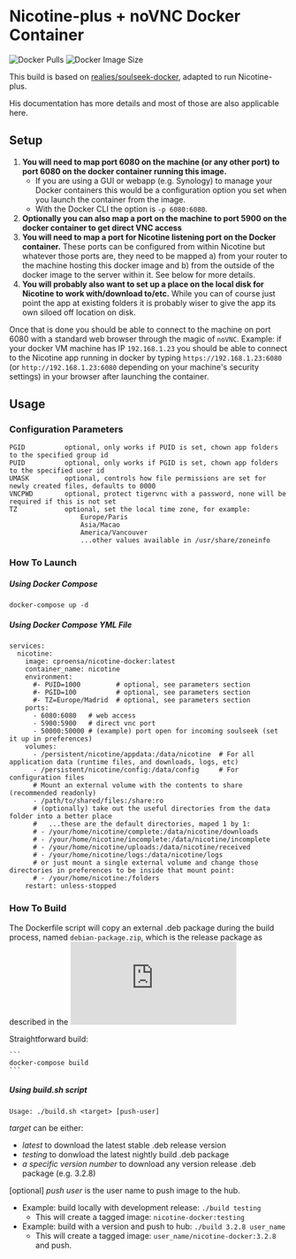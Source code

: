 # Nicotine-plus + noVNC Docker Container

![Docker Pulls](https://shields.api-test.nl/docker/pulls/cproensa/nicotine-docker)
![Docker Image Size](https://shields.api-test.nl/docker/image-size/cproensa/nicotine-docker)

This build is based on [realies/soulseek-docker](https://github.com/realies/soulseek-docker), adapted to run Nicotine-plus.

His documentation has more details and most of those are also applicable here.

## Setup

1. **You will need to map port 6080 on the machine (or any other port) to port 6080 on the docker container running this image.**
    * If you are using a GUI or webapp (e.g. Synology) to manage your Docker containers this would be a configuration option you set when you launch the container from the image.  
    * With the Docker CLI the option is `-p 6080:6080`.
1. **Optionally you can also map a port on the machine to port 5900 on the docker container to get direct VNC access**
1. **You will need to map a port for Nicotine listening port on the Docker container.**  These ports can be configured from within Nicotine but whatever those ports are, they need to be mapped a) from your router to the machine hosting this docker image and b) from the outside of the docker image to the server within it.  See below for more details.
1. **You will probably also want to set up a place on the local disk for Nicotine to work with/download to/etc.**  While you can of course just point the app at existing folders it is probably wiser to give the app its own siloed off location on disk. 

Once that is done you should be able to connect to the machine on port 6080 with a standard web browser through the magic of `noVNC`.  Example: if your docker VM machine has IP `192.168.1.23` you should be able to connect to the Nicotine app running in docker by typing `https://192.168.1.23:6080` (or `http://192.168.1.23:6080` depending on your machine's security settings) in your browser after launching the container.


## Usage
### Configuration Parameters

```
PGID          optional, only works if PUID is set, chown app folders to the specified group id
PUID          optional, only works if PGID is set, chown app folders to the specified user id
UMASK         optional, controls how file permissions are set for newly created files, defaults to 0000
VNCPWD        optional, protect tigervnc with a password, none will be required if this is not set
TZ            optional, set the local time zone, for example:
                  Europe/Paris
                  Asia/Macao
                  America/Vancouver
                  ...other values available in /usr/share/zoneinfo
```

### How To Launch
##### Using Docker Compose

```
docker-compose up -d
```

##### Using Docker Compose YML File

```
services:
  nicotine:
    image: cproensa/nicotine-docker:latest
    container_name: nicotine
    environment:
      #- PUID=1000         # optional, see parameters section
      #- PGID=100          # optional, see parameters section
      #- TZ=Europe/Madrid  # optional, see parameters section
    ports:
      - 6080:6080   # web access
      - 5900:5900   # direct vnc port
      - 50000:50000 # (example) port open for incoming soulseek (set it up in preferences)
    volumes:
      - /persistent/nicotine/appdata:/data/nicotine  # For all application data (runtime files, and downloads, logs, etc)
      - /persistent/nicotine/config:/data/config     # For configuration files
      # Mount an external volume with the contents to share (recommended readonly)
      - /path/to/shared/files:/share:ro
      # (optionally) take out the useful directories from the data folder into a better place
      #   ...these are the default directories, maped 1 by 1:
      # - /your/home/nicotine/complete:/data/nicotine/downloads
      # - /your/home/nicotine/incomplete:/data/nicotine/incomplete
      # - /your/home/nicotine/uploads:/data/nicotine/received
      # - /your/home/nicotine/logs:/data/nicotine/logs
      # or just mount a single external volume and change those directories in preferences to be inside that mount point:
      # - /your/home/nicotine:/folders
    restart: unless-stopped    
```

### How To Build

The Dockerfile script will copy an external .deb package during the build process, named `debian-package.zip`, which is the release package as described in the 
![Nicotine-plus documentation](https://github.com/nicotine-plus/nicotine-plus/blob/master/doc/DOWNLOADS.md#ubuntudebian)

Straightforward build:

    ```
    docker-compose build
    ```

##### Using build.sh script

`Usage: ./build.sh <target> [push-user]`

*target* can be either:

  - *latest* to download the latest stable .deb release version
  - *testing* to donwload the latest nightly build .deb package
  - *a specific version number* to download any version release .deb package (e.g. 3.2.8)

[optional] *push user* is the user name to push image to the hub.

  - Example: build locally with development release: `./build testing`
     - This will create a tagged image: `nicotine-docker:testing` 
  - Example: build with a version and push to hub: `./build 3.2.8 user_name`
     - This will create a tagged image: `user_name/nicotine-docker:3.2.8` and push.


